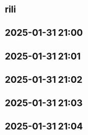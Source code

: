# rili
# 2025-01-31 21:00
# 2025-01-31 21:01
# 2025-01-31 21:02
# 2025-01-31 21:03
# 2025-01-31 21:04
